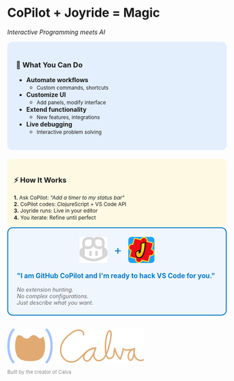 <div class="slide">

# CoPilot + Joyride = Magic
*Interactive Programming meets AI*

<div class="row">
<div class="column col-7">

<div style="background: rgba(0,120,255,0.1); padding: 20px; border-radius: 12px; margin-bottom: 20px;">

### 🎯 <strong>What You Can Do</strong>

<div class="no-bullets">

* <i class="fas fa-terminal" style="color: #007ACC;"></i> <strong>Automate workflows</strong>
  * <small>Custom commands, shortcuts</small>
* <i class="fas fa-paint-brush" style="color: #007ACC;"></i> <strong>Customize UI</strong>
  * <small>Add panels, modify interface</small>
* <i class="fas fa-plug" style="color: #007ACC;"></i> <strong>Extend functionality</strong>
  * <small>New features, integrations</small>
* <i class="fas fa-code" style="color: #007ACC;"></i> <strong>Live debugging</strong>
  * <small>Interactive problem solving</small>
</div>

</div>

<div style="background: rgba(255,215,0,0.1); padding: 15px; border-radius: 12px;">

### ⚡ <strong>How It Works</strong>

<div style="font-size: 0.85em; line-height: 1.3;">
<strong>1.</strong> Ask CoPilot: <em>"Add a timer to my status bar"</em><br/>
<strong>2.</strong> CoPilot codes: ClojureScript + VS Code API<br/>
<strong>3.</strong> Joyride runs: Live in your editor<br/>
<strong>4.</strong> You iterate: Refine until perfect
</div>

</div>

</div>

<div class="column col-5 center">

<div style="border: 2px solid #007ACC; border-radius: 12px; padding: 20px; background: rgba(0,120,255,0.05);">

<div style="display: flex; align-items: center; justify-content: center; gap: 15px; margin-bottom: 20px;">
<img src="../images/copilot-icon-light.png" alt="CoPilot" style="height: 60px;" />
<span style="font-size: 2em; color: #007ACC;">+</span>
<img src="../images/joyride-icon.png" alt="Joyride" style="height: 60px;" />
</div>

<div style="font-size: 1.1em; color: #007ACC; font-weight: bold; margin-bottom: 15px;">
"I am GitHub CoPilot and I'm ready to hack VS Code for you."
</div>

<div style="font-size: 0.9em; color: #666; font-style: italic;">
No extension hunting.<br/>
No complex configurations.<br/>
Just describe what you want.
</div>

</div>

<div style="margin-top: 30px;">
<img src="../images/calva-logo-600w.png" alt="Calva Logo" style="height: 80px; opacity: 0.8;" />
<div style="font-size: 0.8em; color: #888; margin-top: 10px;">
Built by the creator of Calva
</div>
</div>

</div>

</div>

</div>

</div>

